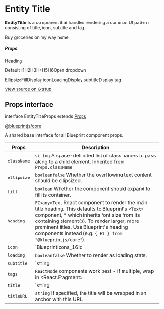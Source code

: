 # Entity Title

**EntityTitle** is a component that handles rendering a common UI pattern consisting of title, icon, subtitle and tag.

Buy groceries on my way home

##### Props

Heading 

DefaultH1H2H3H4H5H6Open dropdown

EllipsizeFillDisplay iconLoadingDisplay subtitleDisplay tag

[View source on GitHub](https://github.com/palantir/blueprint/blob/develop/packages/docs-app/src/examples/core-examples/entityTitleExample.tsx)

## Props interface

interface EntityTitleProps extends [Props](#api/Props)

[@blueprintjs/core](https://github.com/palantir/blueprint/blob/d356c8eea/packages/core/src/components/entity-title/entityTitle.tsx#L27)

A shared base interface for all Blueprint component props.

| Props | Description |
| --- | --- |
| `className` | `string` A space-delimited list of class names to pass along to a child element.  Inherited from `Props.className` |
| `ellipsize` | `booleanfalse` Whether the overflowing text content should be ellipsized. |
| `fill` | `boolean` Whether the component should expand to fill its container. |
| `heading` | `FC<any>Text` React component to render the main title heading. This defaults to Blueprint's `<Text>` component, \* which inherits font size from its containing element(s).  To render larger, more prominent titles, Use Blueprint's heading components instead (e.g. `{ H1 } from "@blueprintjs/core"`). |
| `icon` | `BlueprintIcons_16Id | MaybeElement` Name of a Blueprint UI icon (or an icon element) to render in the section's header. Note that the header will only be rendered if `title` is provided. |
| `loading` | `booleanfalse` Whether to render as loading state. |
| `subtitle` | `string | Element` The content to render below the title. Defaults to render muted text. |
| `tags` | `ReactNode` components work best - if multiple, wrap in <React.Fragment> |
| `title` | `string | Element` The primary title to render.  Required |
| `titleURL` | `string` If specified, the title will be wrapped in an anchor with this URL. |